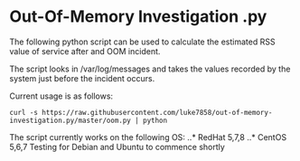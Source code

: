 # Out-Of-Memory Investigation .py


The following python script can be used to calculate the estimated RSS value of service after and OOM incident. 


The script looks in /var/log/messages and takes the values recorded by the system just before the incident occurs. 






Current usage is as follows:

```
curl -s https://raw.githubusercontent.com/luke7858/out-of-memory-investigation.py/master/oom.py | python
```

The script currently works on the following OS:
..* RedHat 5,7,8
..* CentOS 5,6,7
Testing for Debian and Ubuntu to commence shortly 
